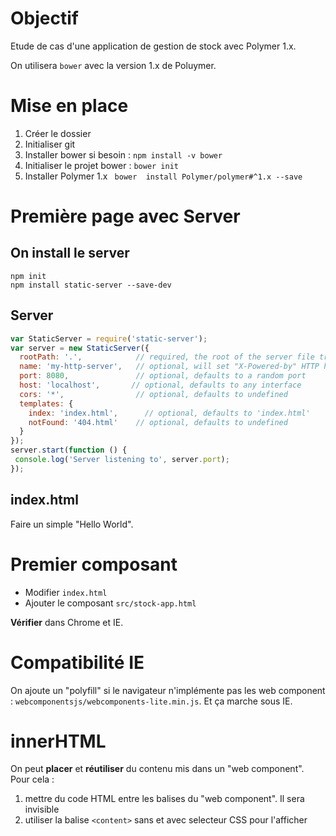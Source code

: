 

# Objectif

Etude de cas d'une application de gestion de stock
avec Polymer 1.x.

On utilisera `bower` avec la version 1.x de Poluymer.


# Mise en place

1. Créer le dossier
2. Initialiser git
3. Installer bower si besoin : `npm install -v bower`
4. Initialiser le projet bower : `bower init`
4. Installer Polymer 1.x ` bower  install Polymer/polymer#^1.x --save`

# Première page avec Server

## On install le server
```
npm init
npm install static-server --save-dev
```
## Server

```javascript
var StaticServer = require('static-server');
var server = new StaticServer({
  rootPath: '.',            // required, the root of the server file tree
  name: 'my-http-server',   // optional, will set "X-Powered-by" HTTP header
  port: 8080,               // optional, defaults to a random port
  host: 'localhost',       // optional, defaults to any interface
  cors: '*',                // optional, defaults to undefined
  templates: {
    index: 'index.html',      // optional, defaults to 'index.html'
    notFound: '404.html'    // optional, defaults to undefined
  }
});
server.start(function () {
 console.log('Server listening to', server.port);
});

```

## index.html

Faire un simple "Hello World".

# Premier composant

* Modifier `index.html`
* Ajouter le composant `src/stock-app.html`

**Vérifier** dans Chrome et IE.

# Compatibilité IE

On ajoute un "polyfill" si le navigateur n'implémente pas les
web component : `webcomponentsjs/webcomponents-lite.min.js`.
Et ça marche sous IE.


# innerHTML

On peut **placer** et **réutiliser** du contenu mis dans un "web component".
Pour cela :

1. mettre du code HTML entre les balises du "web component". Il sera invisible
2. utiliser la balise `<content>` sans et avec selecteur CSS pour l'afficher
